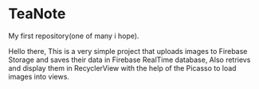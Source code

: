 # TeaNote
My first repository(one of many i hope).


Hello there, This is a very simple project that uploads images to Firebase Storage and saves their data in Firebase RealTime 
database, Also retrievs and display them in RecyclerView with the help of the Picasso to load images into views.
